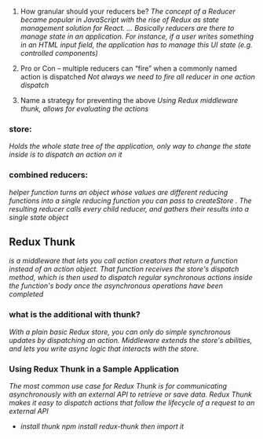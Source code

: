 1. How granular should your reducers be?
*The concept of a Reducer became popular in JavaScript with the rise of Redux as state management solution for React. ... Basically reducers are there to manage state in an application. For instance, if a user writes something in an HTML input field, the application has to manage this UI state (e.g. controlled components)*

2. Pro or Con – multiple reducers can “fire” when a commonly named action is dispatched
*Not always we need to fire all reducer in one action dispatch*

3. Name a strategy for preventing the above
*Using Redux middleware thunk, allows for evaluating the actions*

### store:
*Holds the whole state tree of the application, only way to change the state inside is to dispatch an action on it*

### combined reducers:
*helper function turns an object whose values are different reducing functions into a single reducing function you can pass to createStore . The resulting reducer calls every child reducer, and gathers their results into a single state object*

## Redux Thunk
*is a middleware that lets you call action creators that return a function instead of an action object. That function receives the store's dispatch method, which is then used to dispatch regular synchronous actions inside the function's body once the asynchronous operations have been completed*

### what is the additional with thunk?
*With a plain basic Redux store, you can only do simple synchronous updates by dispatching an action. Middleware extends the store's abilities, and lets you write async logic that interacts with the store.*

### Using Redux Thunk in a Sample Application
*The most common use case for Redux Thunk is for communicating asynchronously with an external API to retrieve or save data. Redux Thunk makes it easy to dispatch actions that follow the lifecycle of a request to an external API*

- *install thunk npm install redux-thunk then import it*